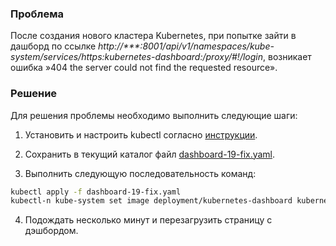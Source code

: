 ### Проблема

После создания нового кластера Kubernetes, при попытке зайти в дашборд по ссылке *http://\*\*\*:8001/api/v1/namespaces/kube-system/services/https:kubernetes-dashboard:/proxy/#!/login*, возникает ошибка »404 the server could not find the requested resource».

### Решение

Для решения проблемы необходимо выполнить следующие шаги:

1. Установить и настроить kubectl согласно [инструкции](/docs/base/k8s/k8s-start/connect-k8s).

2. Сохранить в текущий каталог файл [dashboard-19-fix.yaml](/docs/docs/ru/main/base/k8s/k8s-troubleshooting/k8s-dashboard-error/assets/dashboard-19-fix.yaml "download").
3. Выполнить следующую последовательность команд:

```bash
kubectl apply -f dashboard-19-fix.yaml
kubectl-n kube-system set image deployment/kubernetes-dashboard kubernetes-dashboard:5010=registry.infra.mail.ru/dashboard:v2.0.5
```

4. Подождать несколько минут и перезагрузить страницу с дэшбордом.
